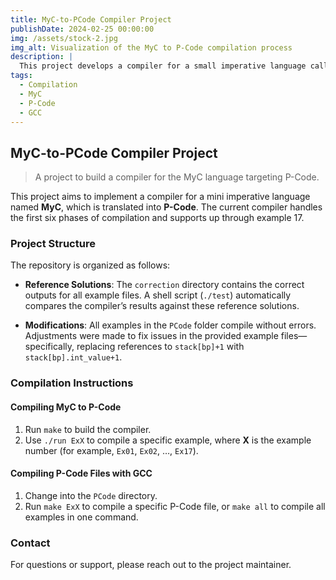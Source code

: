 ```yaml
---
title: MyC-to-PCode Compiler Project
publishDate: 2024-02-25 00:00:00
img: /assets/stock-2.jpg
img_alt: Visualization of the MyC to P-Code compilation process
description: |
  This project develops a compiler for a small imperative language called MyC, translating it into P-Code. The compiler covers the first six phases of compilation and includes features to automate the comparison of outputs against correct reference solutions.
tags:
  - Compilation
  - MyC
  - P-Code
  - GCC
---
```


## MyC-to-PCode Compiler Project

> A project to build a compiler for the MyC language targeting P-Code.

This project aims to implement a compiler for a mini imperative language named **MyC**, which is translated into **P-Code**. The current compiler handles the first six phases of compilation and supports up through example 17.

### Project Structure

The repository is organized as follows:

- **Reference Solutions**: The `correction` directory contains the correct outputs for all example files. A shell script (`./test`) automatically compares the compiler’s results against these reference solutions.
  
- **Modifications**: All examples in the `PCode` folder compile without errors. Adjustments were made to fix issues in the provided example files—specifically, replacing references to `stack[bp]+1` with `stack[bp].int_value+1`.

### Compilation Instructions

#### Compiling MyC to P-Code

1. Run `make` to build the compiler.  
2. Use `./run ExX` to compile a specific example, where **X** is the example number (for example, `Ex01`, `Ex02`, …, `Ex17`).

#### Compiling P-Code Files with GCC

1. Change into the `PCode` directory.  
2. Run `make ExX` to compile a specific P-Code file, or `make all` to compile all examples in one command.

### Contact

For questions or support, please reach out to the project maintainer.  

